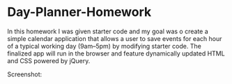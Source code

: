 # Day-Planner-Homework

In this homework I was given starter code and my goal was o create a simple calendar application that allows a user to save events for each hour of a typical working day (9am&ndash;5pm) by modifying starter code. The finalized app will run in the browser and feature dynamically updated HTML and CSS powered by jQuery.

Screenshot:

